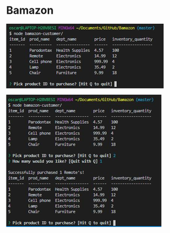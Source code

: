 # Bamazon

![SQL table display](images\sql-display.JPG?raw=true "SQL table")

![Product successfully purchased](images\purchase.JPG?raw=true "Product purchased")